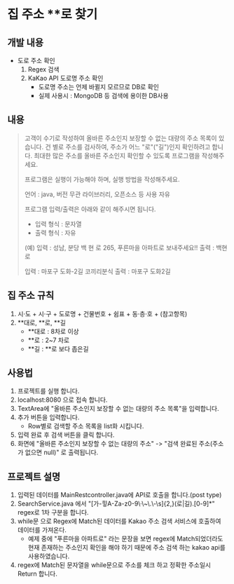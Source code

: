 # 집 주소 **로 찾기

## 개발 내용

* 도로 주소 확인 
    1. Regex 검색
    2. KaKao API 도로명 주소 확인
        * 도로명 주소는 언제 바뀔지 모르므로 DB로 확인
        * 실제 사용시 : MongoDB 등 검색에 용이한 DB사용

## 내용

> 고객이 수기로 작성하여 올바른 주소인지 보장할 수 없는 대량의 주소 목록이 있습니다.
> 건 별로 주소를 검사하여, 주소가 어느 "로"("길")인지 확인하려고 합니다.
> 최대한 많은 주소를 올바른 주소인지 확인할 수 있도록 프로그램을 작성해주세요.
> 
> 프로그램은 실행이 가능해야 하며, 실행 방법을 작성해주세요.
> 
> 언어 : java, 버전 무관
> 라이브러리, 오픈소스 등 사용 자유
> 
> 
> 프로그램 입력/출력은 아래와 같이 해주시면 됩니다.
> - 입력 형식 : 문자열
> - 출력 형식 : 자유
> 
> (예)
> 입력 : 성남, 분당 백 현 로 265, 푸른마을 아파트로 보내주세요!!
> 출력 : 백현로
> 
> 입력 : 마포구 도화-2길 코끼리분식
> 출력 : 마포구 도화2길

## 집 주소 규칙
1. 시·도 + 시·구 + 도로명 + 건물번호 + 쉼표 + 동·층·호 + (참고항목)
2. **대로, **로, **길
    * **대로 :  8차로 이상
    * **로 : 2~7 차로
    * **길 : **로 보다 좁은길

## 사용법

1. 프로젝트를 실행 합니다.
2. localhost:8080 으로 접속 합니다.
3. TextArea에 "올바른 주소인지 보장할 수 없는 대량의 주소 목록"을 입력합니다.
4. 추가 버튼을 입력합니다.
    * Row별로 검색할 주소 목록을 list화 시킵니다.
5. 입력 완료 후 검색 버튼을 클릭 합니다.
6. 화면에 "올바른 주소인지 보장할 수 없는 대량의 주소" -> "검색 완료된 주소(주소가 없으면 null)" 로 출력됩니다.

## 프로젝트 설명

1. 입력된 데이터를 MainRestcontroller.java에 API로 호출을 합니다.(post type)
2. SearchService.java 에서 "[가-힣A-Za-z0-9\\·\\~\\.\\-\\s]{2,}(로|길).[0-9]*" regex로 1차 구분을 합니다.
3. while문 으로 Regex에 Match된 데이터를 Kakao 주소 검색 서비스에 호출하여 데이터를 가져온다.
    * 예제 중에 "푸른마을 아파트로" 라는 문장을 보면 regex에 Match되었더라도 현재 존재하는 주소인지 확인을 해야 하기 때문에 주소 검색 하는 kakao api를 사용하였습니다.
4. regex에 Match된 문자열을 while문으로 주소를 체크 하고 정확한 주소일시 Return 합니다.
